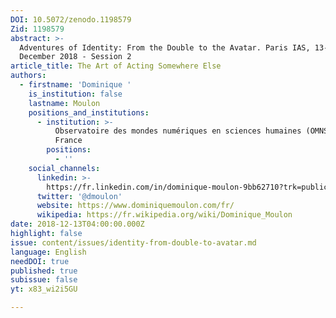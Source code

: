 ```yaml
---
DOI: 10.5072/zenodo.1198579
Zid: 1198579
abstract: >-
  Adventures of Identity: From the Double to the Avatar. Paris IAS, 13-14
  December 2018 - Session 2
article_title: The Art of Acting Somewhere Else
authors:
  - firstname: 'Dominique '
    is_institution: false
    lastname: Moulon
    positions_and_institutions:
      - institution: >-
          Observatoire des mondes numériques en sciences humaines (OMNSH),
          France
        positions:
          - ''
    social_channels:
      linkedin: >-
        https://fr.linkedin.com/in/dominique-moulon-9bb62710?trk=public_post_share-update_actor-image
      twitter: '@dmoulon'
      website: https://www.dominiquemoulon.com/fr/
      wikipedia: https://fr.wikipedia.org/wiki/Dominique_Moulon
date: 2018-12-13T04:00:00.000Z
highlight: false
issue: content/issues/identity-from-double-to-avatar.md
language: English
needDOI: true
published: true
subissue: false
yt: x83_wi2i5GU

---
```



<Youtube yt="x83_wi2i5GU" caption="The Art of Acting Somewhere Else"></Youtube>